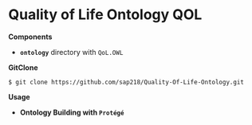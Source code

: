 # Quality of Life Ontology QOL

**Components**
* **`ontology`** directory with `QoL.OWL`

**GitClone**

```
$ git clone https://github.com/sap218/Quality-Of-Life-Ontology.git
```

**Usage**

* **Ontology Building with `Protégé`**
